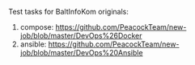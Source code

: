 Test tasks for BaltInfoKom 
originals: 
1. compose: https://github.com/PeacockTeam/new-job/blob/master/DevOps%26Docker
2. ansible: https://github.com/PeacockTeam/new-job/blob/master/DevOps%20Ansible
